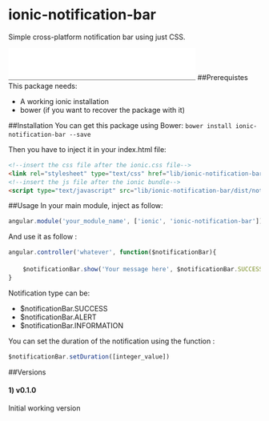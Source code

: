 # ionic-notification-bar
Simple cross-platform notification bar using just CSS.

![ionic-notification-bar](demo.gif "See the demo project...")
##Prerequistes
This package needs:
* A working ionic installation
* bower (if you want to recover the package with it)

##Installation
You can get this package using Bower:
`bower install ionic-notification-bar --save`

Then you have to inject it in your index.html file:
````html
<!--insert the css file after the ionic.css file-->
<link rel="stylesheet" type="text/css" href="lib/ionic-notification-bar/dist/notification-bar.min.css">
<!--insert the js file after the ionic bundle-->
<script type="text/javascript" src="lib/ionic-notification-bar/dist/notification-bar.min.js"></script>
````

##Usage
In your main module, inject as follow:
````javascript
angular.module('your_module_name', ['ionic', 'ionic-notification-bar']){}
````

And use it as follow :
````javascript
angular.controller('whatever', function($notificationBar){

	$notificationBar.show('Your message here', $notificationBar.SUCCESS);
}
````

Notification type can be:
* $notificationBar.SUCCESS
* $notificationBar.ALERT
* $notificationBar.INFORMATION


You can set the duration of the notification using the function :
````javascript
$notificationBar.setDuration([integer_value])
````

##Versions

#### 1) v0.1.0
Initial working version
